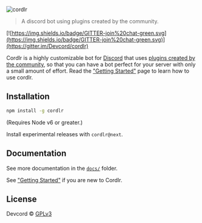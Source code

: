 ![cordlr](http://i.imgur.com/GPVoYNk.jpg)

> A discord bot using plugins created by the community.

[![https://img.shields.io/badge/GITTER-join%20chat-green.svg](https://img.shields.io/badge/GITTER-join%20chat-green.svg)](https://gitter.im/Devcord/cordlr)

Cordlr is a highly customizable bot for [Discord](https://discordapp.com/) that uses [plugins created by the community](https://www.npmjs.com/browse/keyword/cordlr), so that you can have a bot perfect for your server with only a small amount of effort.  Read the ["Getting Started"](docs/getting-started.md) page to learn how to use cordlr.

## Installation

```sh
npm install -g cordlr
```
(Requires Node v6 or greater.)

Install experimental releases with `cordlr@next`.

## Documentation

See more documentation in the [`docs/`](docs/) folder.

See ["Getting Started"](docs/getting-started.md) if you are new to Cordlr.

## License
Devcord © [GPLv3](LICENSE)
